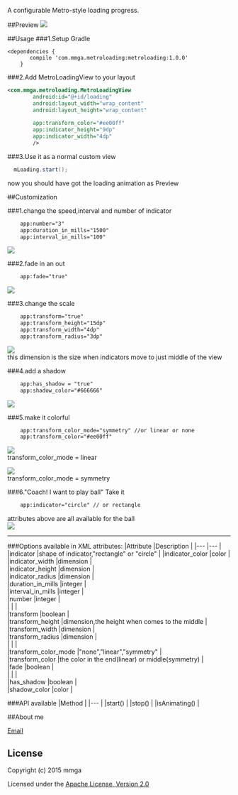

A configurable Metro-style loading progress.

##Preview
![](https://github.com/mmga/MetroLoading/blob/master/gifs/1.original.gif)



##Usage
###1.Setup Gradle

```groove
<dependencies {
       compile 'com.mmga.metroloading:metroloading:1.0.0'
    } 
```


###2.Add MetroLoadingView to your layout
```xml
<com.mmga.metroloading.MetroLoadingView
        android:id="@+id/loading"
        android:layout_width="wrap_content"
        android:layout_height="wrap_content" 
		
		app:transform_color="#ee00ff"
        app:indicator_height="9dp"
        app:indicator_width="4dp"
		/>
```

###3.Use it as a normal custom view
```java
  mLoading.start();
  ```

now you should have got the loading animation as Preview

##Customization

###1.change the speed,interval and number of indicator
```xml
	app:number="3"
	app:duration_in_mills="1500"
	app:interval_in_mills="100"
```
![](https://github.com/mmga/MetroLoading/blob/master/gifs/2_speed.gif)

###2.fade in an out
```xml
	app:fade="true"
```
![](https://github.com/mmga/MetroLoading/blob/master/gifs/3_fade.gif)


###3.change the scale
```xml
	app:transform="true"
	app:transform_height="15dp"
	app:transform_width="4dp"
	app:transform_radius="3dp"
```
![](https://github.com/mmga/MetroLoading/blob/master/gifs/4_scale.gif)<br>
this dimension is the size when indicators move to just middle of the view

###4.add a shadow
```xml
	app:has_shadow = "true"
	app:shadow_color="#666666"
```
![](https://github.com/mmga/MetroLoading/blob/master/gifs/5_shadow.gif)

###5.make it colorful
```xml
	app:transform_color_mode="symmetry" //or linear or none 
	app:transform_color="#ee00ff"
```
![](https://github.com/mmga/MetroLoading/blob/master/gifs/6_linearColor.gif)<br>
transform_color_mode = linear<br>

![](https://github.com/mmga/MetroLoading/blob/master/gifs/7_symmetryColor.gif)<br>
transform_color_mode = symmetry<br>


###6."Coach! I want to play ball"
Take it
```xml
	app:indicator="circle" // or rectangle
```
attributes above are all available for the ball<br>
![](https://github.com/mmga/MetroLoading/blob/master/gifs/8_circle.gif)

---

###Options available in XML attributes:
|Attribute         			 |Description     											|
|---               			 |---      													|
|indicator         			 |shape of indicator,"rectangle" or "circle"         		|
|indicator_color    		 |color    		|		  
|indicator_width    		 |dimension  	|	       
|indicator_height			 |dimension     |			
|indicator_radius    		 |dimension     |		    
|duration_in_mills			 |integer       |     
|interval_in_mills           |integer     	|     
|number						 |integer	 	| 		
|          					 |  			|  
|transform    				 |boolean     	|     
|transform_height        	 |dimension,the height when comes to the middle     |     
|transform_width       		 |dimension     |     
|transform_radius       	 |dimension     |     
|   						 | 				|  
|transform_color_mode  		 |"none","linear","symmetry"   |     
|transform_color			 |the color in the end(linear) or middle(symmetry)		|	  
|fade        				 |boolean     	|     
|   						 |  			|  
|has_shadow       			 |boolean     	|     
|shadow_color       		 |color     	|  


###API available
|Method	                 | 
|---                     | 
|start()	    		 |
|stop()	        		 |
|isAnimating()			 |



##About me

[Email](1034752946@qq.com)




## License

Copyright (c) 2015 mmga

Licensed under the [Apache License, Version 2.0](http://www.apache.org/licenses/LICENSE-2.0)

